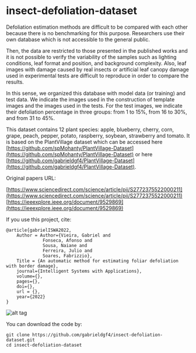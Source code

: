 # insect-defoliation-dataset

Defoliation estimation methods are difficult to be compared with each other because there is no benchmarking for this purpose. Researchers use their own database which is not accessible to the general public. 

Then, the data are restricted to those presented in the published works and it is not possible to verify the variability of the samples such as lighting conditions, leaf format and position, and background complexity. Also, leaf images with damage caused by real insects or artificial leaf canopy damage used in experimental tests are difficult to reproduce in order to compare the results.

In this sense, we organized this database with model data (or training) and test data. We indicate the images used in the construction of template images and the images used in the tests. For the test images, we indicate their defoliation percentage in three groups: from 1 to 15%, from 16 to 30%, and from 31 to 45%.

This dataset contains 12 plant species: apple, blueberry, cherry, corn, grape, peach, pepper, potato, raspberry, soybean, strawberry and tomato. It is based on the PlantVillage dataset which can be accessed here [https://github.com/spMohanty/PlantVillage-Dataset](https://github.com/spMohanty/PlantVillage-Dataset) or here [https://github.com/gabrieldgf4/PlantVillage-Dataset](https://github.com/gabrieldgf4/PlantVillage-Dataset).

Original papers URL: 

[https://www.sciencedirect.com/science/article/pii/S2772375522000211](https://www.sciencedirect.com/science/article/pii/S2772375522000211)          
[https://ieeexplore.ieee.org/document/9529869](https://ieeexplore.ieee.org/document/9529869)

If you use this project, cite:

    @article{gabrielISWA2022,
        Author = Author={Vieira, Gabriel and 
                  Fonseca, Afonso and
                  Sousa, Naiane and
                  Ferreira, Julio and
                  Soares, Fabrizzio},
        Title = {An automatic method for estimating foliar defoliation with border damage},
        journal={Intelligent Systems with Applications},
        volume={},
        pages={},
        doi={},
        url = {},
        year={2022}
    }

![alt tag](https://user-images.githubusercontent.com/63321757/180873122-244e57c0-21e6-4990-9120-74d8df3f726a.png)

You can download the code by:

    git clone https://github.com/gabrieldgf4/insect-defoliation-dataset.git
    cd insect-defoliation-dataset
    
    
